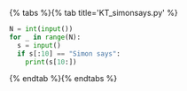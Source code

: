 {% tabs %}{% tab title='KT_simonsays.py' %}

```py
N = int(input())
for _ in range(N):
  s = input()
  if s[:10] == "Simon says":
    print(s[10:])
```

{% endtab %}{% endtabs %}
